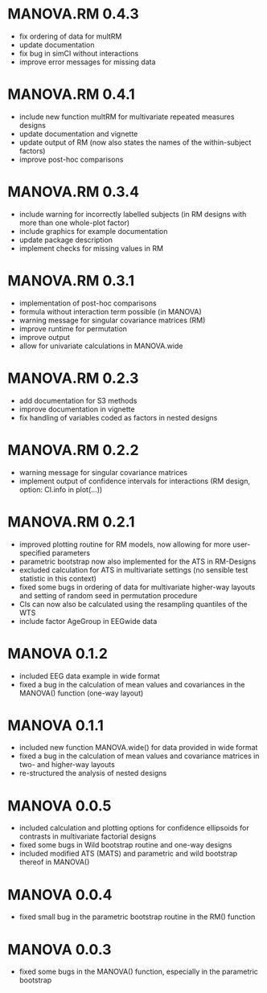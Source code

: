 # MANOVA.RM 0.4.3
* fix ordering of data for multRM
* update documentation
* fix bug in simCI without interactions
* improve error messages for missing data

# MANOVA.RM 0.4.1
* include new function multRM for multivariate repeated measures designs
* update documentation and vignette
* update output of RM (now also states the names of the within-subject factors)
* improve post-hoc comparisons

# MANOVA.RM 0.3.4
* include warning for incorrectly labelled subjects (in RM designs with more than one whole-plot factor)
* include graphics for example documentation
* update package description
* implement checks for missing values in RM

# MANOVA.RM 0.3.1
* implementation of post-hoc comparisons
* formula without interaction term possible (in MANOVA)
* warning message for singular covariance matrices (RM)
* improve runtime for permutation
* improve output
* allow for univariate calculations in MANOVA.wide

# MANOVA.RM 0.2.3
* add documentation for S3 methods
* improve documentation in vignette
* fix handling of variables coded as factors in nested designs

# MANOVA.RM 0.2.2
* warning message for singular covariance matrices
* implement output of confidence intervals for interactions (RM design, option: CI.info in plot(...))

# MANOVA.RM 0.2.1
* improved plotting routine for RM models, now allowing for more user-specified parameters
* parametric bootstrap now also implemented for the ATS in RM-Designs
* excluded calculation for ATS in multivariate settings (no sensible test statistic in this context)
* fixed some bugs in ordering of data for multivariate higher-way layouts
and setting of random seed in permutation procedure
* CIs can now also be calculated using the resampling quantiles of the WTS
* include factor AgeGroup in EEGwide data


# MANOVA 0.1.2
* included EEG data example in wide format
* fixed a bug in the calculation of mean values and covariances in the MANOVA() function (one-way layout)

# MANOVA 0.1.1
* included new function MANOVA.wide() for data provided in wide format
* fixed a bug in the calculation of mean values and covariance matrices in two- and higher-way layouts
* re-structured the analysis of nested designs

# MANOVA 0.0.5
* included calculation and plotting options for confidence ellipsoids for contrasts in multivariate factorial designs
* fixed some bugs in Wild bootstrap routine and one-way designs
* included modified ATS (MATS) and parametric and wild bootstrap thereof in MANOVA()

# MANOVA 0.0.4
* fixed small bug in the parametric bootstrap routine in the RM() function


# MANOVA 0.0.3
* fixed some bugs in the MANOVA() function, especially in the parametric bootstrap
